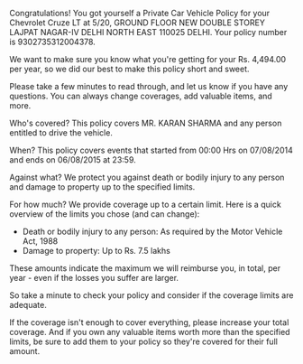 Congratulations! You got yourself a Private Car Vehicle Policy for your Chevrolet Cruze LT at 5/20, GROUND FLOOR NEW DOUBLE STOREY LAJPAT NAGAR-IV DELHI NORTH EAST 110025 DELHI. Your policy number is 9302735312004378.

We want to make sure you know what you're getting for your Rs. 4,494.00 per year, so we did our best to make this policy short and sweet.

Please take a few minutes to read through, and let us know if you have any questions. You can always change coverages, add valuable items, and more.

Who's covered?
This policy covers MR. KARAN SHARMA and any person entitled to drive the vehicle.

When?
This policy covers events that started from 00:00 Hrs on 07/08/2014 and ends on 06/08/2015 at 23:59.

Against what?
We protect you against death or bodily injury to any person and damage to property up to the specified limits.

For how much?
We provide coverage up to a certain limit. Here is a quick overview of the limits you chose (and can change):

- Death or bodily injury to any person: As required by the Motor Vehicle Act, 1988
- Damage to property: Up to Rs. 7.5 lakhs

These amounts indicate the maximum we will reimburse you, in total, per year - even if the losses you suffer are larger.

So take a minute to check your policy and consider if the coverage limits are adequate.

If the coverage isn't enough to cover everything, please increase your total coverage. And if you own any valuable items worth more than the specified limits, be sure to add them to your policy so they're covered for their full amount.